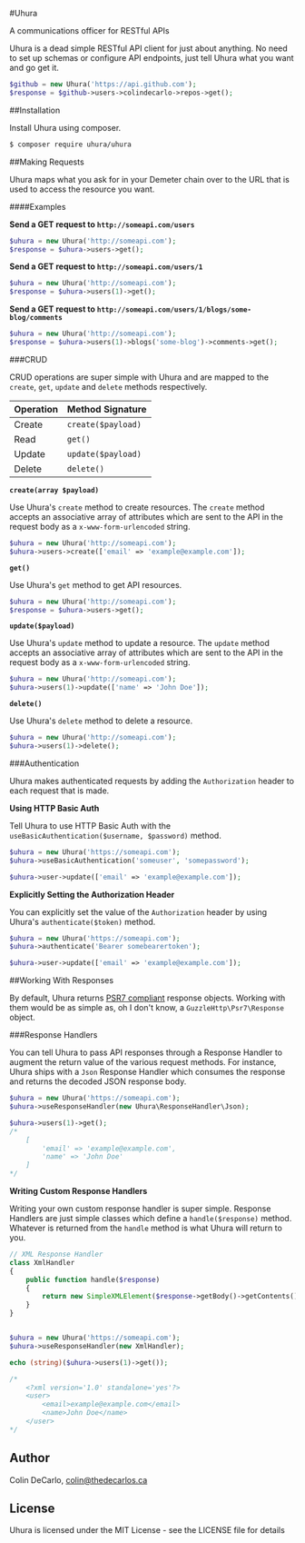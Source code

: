#Uhura

A communications officer for RESTful APIs

Uhura is a dead simple RESTful API client for just about anything. No need to set up schemas or
configure API endpoints, just tell Uhura what you want and go get it.

```php
$github = new Uhura('https://api.github.com');
$response = $github->users->colindecarlo->repos->get();
```

##Installation

Install Uhura using composer.

```bash
$ composer require uhura/uhura
```

##Making Requests

Uhura maps what you ask for in your Demeter chain over to the URL that is used to access the
resource you want.

####Examples

**Send a GET request to `http://someapi.com/users`**

```php
$uhura = new Uhura('http://someapi.com');
$response = $uhura->users->get();
```

**Send a GET request to `http://someapi.com/users/1`**

```php
$uhura = new Uhura('http://someapi.com');
$response = $uhura->users(1)->get();
```

**Send a GET request to `http://someapi.com/users/1/blogs/some-blog/comments`**

```php
$uhura = new Uhura('http://someapi.com');
$response = $uhura->users(1)->blogs('some-blog')->comments->get();
```
###CRUD

CRUD operations are super simple with Uhura and are mapped to the `create`, `get`, `update` and
`delete` methods respectively.

Operation | Method Signature
----------|-----------------
Create | `create($payload)`
Read | `get()`
Update | `update($payload)`
Delete | `delete()`

**`create(array $payload)`**

Use Uhura's `create` method to create resources. The `create` method accepts an associative array
of attributes which are sent to the API in the request body as a `x-www-form-urlencoded` string. 

```php
$uhura = new Uhura('http://someapi.com');
$uhura->users->create(['email' => 'example@example.com']);
```

**`get()`**

Use Uhura's `get` method to get API resources.

```php
$uhura = new Uhura('http://someapi.com');
$response = $uhura->users->get();
```

**`update($payload)`**

Use Uhura's `update` method to update a resource. The `update` method accepts an associative array
of attributes which are sent to the API in the request body as a `x-www-form-urlencoded` string. 

```php
$uhura = new Uhura('http://someapi.com');
$uhura->users(1)->update(['name' => 'John Doe']);
```

**`delete()`**

Use Uhura's `delete` method to delete a resource.

```php
$uhura = new Uhura('http://someapi.com');
$uhura->users(1)->delete();
```

###Authentication

Uhura makes authenticated requests by adding the `Authorization` header to each request that is
made.

**Using HTTP Basic Auth**

Tell Uhura to use HTTP Basic Auth with the `useBasicAuthentication($username, $password)` method.

```php
$uhura = new Uhura('https://someapi.com');
$uhura->useBasicAuthentication('someuser', 'somepassword');

$uhura->user->update(['email' => 'example@example.com']);
```

**Explicitly Setting the Authorization Header**

You can explicitly set the value of the `Authorization` header by using Uhura's
`authenticate($token)` method.

```php
$uhura = new Uhura('https://someapi.com');
$uhura->authenticate('Bearer somebearertoken');

$uhura->user->update(['email' => 'example@example.com']);
```

##Working With Responses

By default, Uhura returns [PSR7 compliant](http://www.php-fig.org/psr/psr-7) response objects.
Working with them would be as simple as, oh I don't know, a `GuzzleHttp\Psr7\Response` object.

###Response Handlers

You can tell Uhura to pass API responses through a Response Handler to augment the return value of
the various request methods. For instance, Uhura ships with a `Json` Response Handler which consumes
the response and returns the decoded JSON response body.

```php
$uhura = new Uhura('https://someapi.com');
$uhura->useResponseHandler(new Uhura\ResponseHandler\Json);

$uhura->users(1)->get();
/*
    [
        'email' => 'example@example.com',
        'name' => 'John Doe'
    ]
*/
```

**Writing Custom Response Handlers**

Writing your own custom response handler is super simple. Response Handlers are just simple classes
which define a `handle($response)` method. Whatever is returned from the `handle` method is what
Uhura will return to you.

```php
// XML Response Handler
class XmlHandler
{
    public function handle($response)
    {
        return new SimpleXMLElement($response->getBody()->getContents());
    }
}


$uhura = new Uhura('https://someapi.com');
$uhura->useResponseHandler(new XmlHandler);

echo (string)($uhura->users(1)->get());

/*
    <?xml version='1.0' standalone='yes'?>
    <user>
        <email>example@example.com</email>
        <name>John Doe</name>
    </user>
*/
```


## Author

Colin DeCarlo, colin@thedecarlos.ca

## License

Uhura is licensed under the MIT License - see the LICENSE file for details
